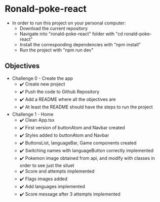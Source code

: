 # Ronald-poke-react
- In order to run this project on your personal computer:
  - Download the current repository
  - Navigate into "ronald-poke-react" folder with "cd ronald-poke-react"
  - Install the corresponding dependencies with "npm install"
  - Run the project with "npm run dev"
## Objectives
- Challenge 0 - Create the app
  - ✔️ Create new project
  - ✔️ Push the code to Github Repository
  - ✔️ Add a README where all the objectives are
  - ✔️ At least the README should have the steps to run the project
- Challenge 1 - Home
	- ✔️ Clean App.tsx
	- ✔️ First version of buttonAtom and Navbar created
  - ✔️ Styles added to buttonAtom and Navbar
  - ✔️ ButtonsList, languageBar, Game components created
  - ✔️ Switching names with languageButton correctly implemented
  - ✔️ Pokemon image obtained from api, and modify with classes in order to see just the siluet
  - ✔️ Score and attempts implemented
  - ✔️ Flags images added
  - ✔️ Add languages implemented
  - ✔️ Score message after 3 attempts implemented